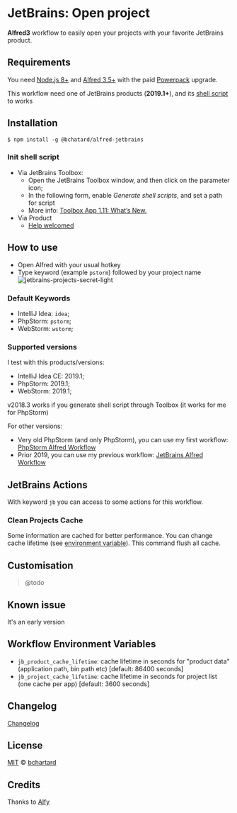 JetBrains: Open project
========================

__Alfred3__ workflow to easily open your projects with your favorite JetBrains product.


## Requirements
You need [Node.js 8+](https://nodejs.org) and [Alfred 3.5+](https://www.alfredapp.com) with the paid [Powerpack](https://www.alfredapp.com/powerpack/) upgrade.

This workflow need one of JetBrains products (__2019.1+__), and its [shell script](#init-shell-script) to works


## Installation
```shell
$ npm install -g @bchatard/alfred-jetbrains
```

### Init shell script
* Via JetBrains Toolbox:
    * Open the JetBrains Toolbox window, and then click on the parameter icon;
    * In the following form, enable _Generate shell scripts_, and set a path for script
    * More info: [Toolbox App 1.11: What’s New.](https://blog.jetbrains.com/blog/2018/08/23/toolbox-app-1-11-whats-new/)
* Via Product
    * [Help welcomed](https://github.com/bchatard/alfred-jetbrains/issues/1)


## How to use
* Open Alfred with your usual hotkey
* Type keyword (example `pstorm`) followed by your project name
![jetbrains-projects-secret-light](https://raw.githubusercontent.com/bchatard/alfred-jetbrains/master/doc/img/jetbrains-projects-secret-light.png)


### Default Keywords
 * IntelliJ Idea: `idea`;
 * PhpStorm: `pstorm`;
 * WebStorm: `wstorm`;


### Supported versions
I test with this products/versions:

* IntelliJ Idea CE: 2019.1;
* PhpStorm: 2019.1;
* WebStorm: 2019.1;

v2018.3 works if you generate shell script through Toolbox (it works for me for PhpStorm)

For other versions:
* Very old PhpStorm (and only PhpStorm), you can use my first workflow: [PhpStorm Alfred Workflow](https://github.com/bchatard/phpstorm-alfred-workflow)
* Prior 2019, you can use my previous workflow: [JetBrains Alfred Workflow](https://github.com/bchatard/jetbrains-alfred-workflow)


## JetBrains Actions
With keyword `jb` you can access to some actions for this workflow.


### Clean Projects Cache
Some information are cached for better performance. You can change cache lifetime (see [environment variable](#workflow-environment-variables)). This command flush all cache.


## Customisation
> @todo

## Known issue
It's an early version


## Workflow Environment Variables
* `jb_product_cache_lifetime`: cache lifetime in seconds for "product data" (application path, bin path etc) [default: 86400 seconds]
* `jb_project_cache_lifetime`: cache lifetime in seconds for project list (one cache per app) [default: 3600 seconds]


## Changelog
[Changelog](https://github.com/bchatard/alfred-jetbrains/releases)


## License
[MIT](LICENSE) © [bchartard](https://github.com/bchatard)


## Credits
Thanks to [Alfy](https://github.com/sindresorhus/alfy)
